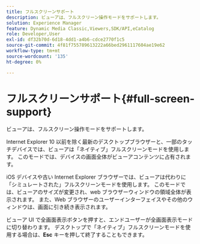 ```yaml
---
title: フルスクリーンサポート
description: ビューアは、フルスクリーン操作モードをサポートします。
solution: Experience Manager
feature: Dynamic Media Classic,Viewers,SDK/API,eCatalog
role: Developer,User
exl-id: df32b70d-6d18-4dd1-a4b6-cdce2770f1c5
source-git-commit: 4f81f755789613222a66bed2961117604ae19e62
workflow-type: tm+mt
source-wordcount: '135'
ht-degree: 0%

---
```


# フルスクリーンサポート{#full-screen-support}

ビューアは、フルスクリーン操作モードをサポートします。

Internet Explorer 10 以前を除く最新のデスクトップブラウザーと、一部のタッチデバイスでは、ビューアは「ネイティブ」フルスクリーンモードを使用します。 このモードでは、デバイスの画面全体がビューアコンテンツに占有されます。

iOS デバイスや古い Internet Explorer ブラウザーでは、ビューアは代わりに「シミュレートされた」フルスクリーンモードを使用します。 このモードでは、ビューアのサイズが変更され、web ブラウザーウィンドウの領域全体が表示されます。 また、Web ブラウザーのユーザーインターフェイスやその他のウィンドウは、画面に引き続き表示されます。

ビューア UI で全画面表示ボタンを押すと、エンドユーザーが全画面表示モードに切り替わります。 デスクトップで「ネイティブ」フルスクリーンモードを使用する場合は、**Esc** キーを押して終了することもできます。
